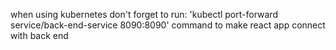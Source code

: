 when using kubernetes don't forget to run:
'kubectl port-forward service/back-end-service 8090:8090'
command to make react app connect with back end
